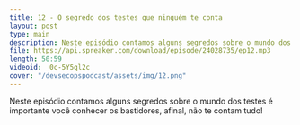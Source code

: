 ```yaml
---
title: 12 - O segredo dos testes que ninguém te conta
layout: post
type: main
description: Neste episódio contamos alguns segredos sobre o mundo dos testes é importante você conhecer os bastidores, afinal, não te contam tudo!
file: https://api.spreaker.com/download/episode/24028735/ep12.mp3
length: 50:59
videoid: _0c-5Y5ql2c
cover: "/devsecopspodcast/assets/img/12.png"
---
```


Neste episódio contamos alguns segredos sobre o mundo dos testes é importante você conhecer os bastidores, afinal, não te contam tudo!